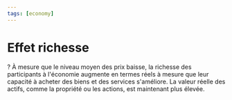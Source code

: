 ```yaml
---
tags: [economy] 
---
```


# Effet richesse
?
À mesure que le niveau moyen des prix baisse, la richesse des participants à l'économie augmente en termes réels à mesure que leur capacité à acheter des biens et des services s'améliore. La valeur réelle des actifs, comme la propriété ou les actions, est maintenant plus élevée.